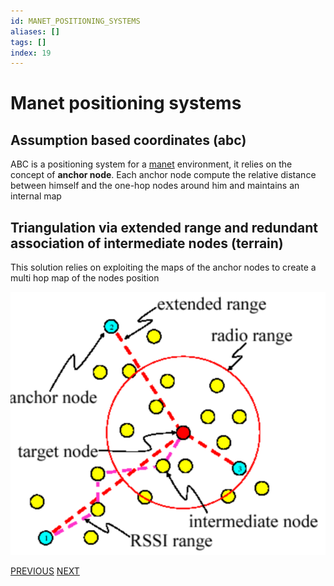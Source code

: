 ```yaml
---
id: MANET_POSITIONING_SYSTEMS
aliases: []
tags: []
index: 19
---
```


# Manet positioning systems
## Assumption based coordinates (abc)

ABC is a positioning system for a [manet](mobile_systems/manets/manets.md) environment, it relies on the concept of **anchor node**.
Each anchor node compute the relative distance between himself and the one-hop nodes around him and maintains an internal map

## Triangulation via extended range and redundant association of intermediate nodes (terrain)

This solution relies on exploiting the maps of the anchor nodes to create a multi hop map of the nodes position

![](assets/mobile_systems/Pasted%20image%2020240608190212.png)

[PREVIOUS](mobile_systems/positioning_systems/taxonomy.md) [NEXT](mobile_systems/positioning_systems/global_positioning_system.md)

